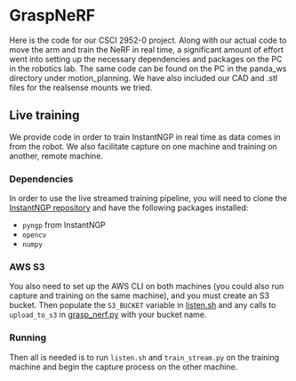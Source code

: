 # GraspNeRF

Here is the code for our CSCI 2952-0 project. Along with our actual code to move the arm and train the NeRF in real time, a significant amount of effort went into setting up the necessary dependencies and packages on the PC in the robotics lab. The same code can be found on the PC in the panda_ws directory under motion_planning. We have also included our CAD and .stl files for the realsense mounts we tried.

## Live training
We provide code in order to train InstantNGP in real time as data comes in from the robot. We also facilitate capture on one machine and training on another, remote machine.

### Dependencies
In order to use the live streamed training pipeline, you will need to clone the [InstantNGP repository](https://github.com/NVlabs/instant-ngp) and have the following packages installed:
- `pyngp` from InstantNGP
- `opencv`
- `numpy`

### AWS S3
You also need to set up the AWS CLI on both machines (you could also run capture and training on the same machine), and you must create an S3 bucket. Then populate the `S3_BUCKET` variable in [listen.sh](./scripts/listen.sh) and any calls to `upload_to_s3` in [grasp_nerf.py](./scripts/grasp_nerf.py) with your bucket name.

### Running
Then all is needed is to run `listen.sh` and `train_stream.py` on the training machine and begin the capture process on the other machine.